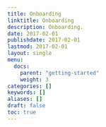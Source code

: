```yaml
---
title: Onboarding
linktitle: Onboarding
description: Onboarding.
date: 2017-02-01
publishdate: 2017-02-01
lastmod: 2017-02-01
layout: single
menu:
  docs:
    parent: "getting-started"
    weight: 3
categories: []
keywords: []
aliases: []
draft: false
toc: true
---
```


